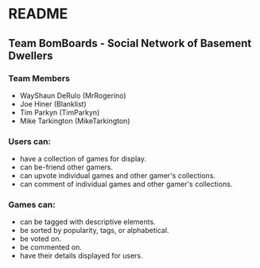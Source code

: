 # README

## Team BomBoards - Social Network of Basement Dwellers
### Team Members
- WayShaun DeRulo (MrRogerino)
- Joe Hiner (Blanklist)
- Tim Parkyn (TimParkyn)
- Mike Tarkington (MikeTarkington)

### Users can:
- have a collection of games for display.
- can be-friend other gamers.
- can upvote individual games and other gamer's collections.
- can comment of individual games and other gamer's collections.

### Games can:
- can be tagged with descriptive elements.
- be sorted by popularity, tags, or alphabetical.
- be voted on.
- be commented on.
- have their details displayed for users.

